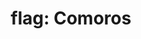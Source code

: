 ---
layout: flags
title: "flag: Comoros"
emoji: flag_comoros
permalink: 🇰🇲.html
image: assets/img/3moji/flag_comoros.png
---